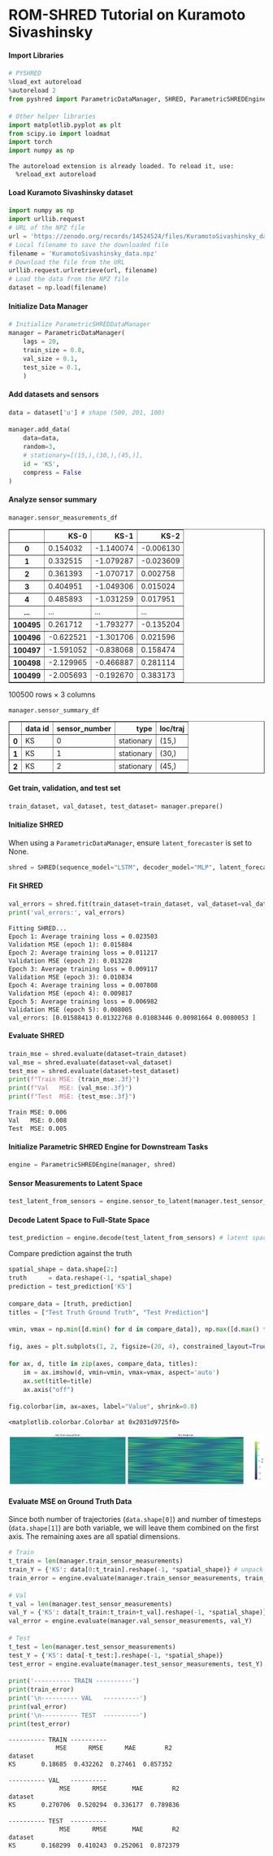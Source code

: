# ROM-SHRED Tutorial on Kuramoto Sivashinsky

#### Import Libraries

```python
# PYSHRED
%load_ext autoreload
%autoreload 2
from pyshred import ParametricDataManager, SHRED, ParametricSHREDEngine

# Other helper libraries
import matplotlib.pyplot as plt
from scipy.io import loadmat
import torch
import numpy as np
```

    The autoreload extension is already loaded. To reload it, use:
      %reload_ext autoreload

#### Load Kuramoto Sivashinsky dataset

```python
import numpy as np
import urllib.request
# URL of the NPZ file
url = 'https://zenodo.org/records/14524524/files/KuramotoSivashinsky_data.npz?download=1'
# Local filename to save the downloaded file
filename = 'KuramotoSivashinsky_data.npz'
# Download the file from the URL
urllib.request.urlretrieve(url, filename)
# Load the data from the NPZ file
dataset = np.load(filename)
```

#### Initialize Data Manager

```python
# Initialize ParametricSHREDDataManager
manager = ParametricDataManager(
    lags = 20,
    train_size = 0.8,
    val_size = 0.1,
    test_size = 0.1,
    )
```

#### Add datasets and sensors

```python
data = dataset['u'] # shape (500, 201, 100)

manager.add_data(
    data=data,
    random=3,
    # stationary=[(15,),(30,),(45,)],
    id = 'KS',
    compress = False
)
```

#### Analyze sensor summary

```python
manager.sensor_measurements_df
```

<div>
<style scoped>
    .dataframe tbody tr th:only-of-type {
        vertical-align: middle;
    }

    .dataframe tbody tr th {
        vertical-align: top;
    }

    .dataframe thead th {
        text-align: right;
    }

</style>
<table border="1" class="dataframe">
  <thead>
    <tr style="text-align: right;">
      <th></th>
      <th>KS-0</th>
      <th>KS-1</th>
      <th>KS-2</th>
    </tr>
  </thead>
  <tbody>
    <tr>
      <th>0</th>
      <td>0.154032</td>
      <td>-1.140074</td>
      <td>-0.006130</td>
    </tr>
    <tr>
      <th>1</th>
      <td>0.332515</td>
      <td>-1.079287</td>
      <td>-0.023609</td>
    </tr>
    <tr>
      <th>2</th>
      <td>0.361393</td>
      <td>-1.070717</td>
      <td>0.002758</td>
    </tr>
    <tr>
      <th>3</th>
      <td>0.404951</td>
      <td>-1.049306</td>
      <td>0.015024</td>
    </tr>
    <tr>
      <th>4</th>
      <td>0.485893</td>
      <td>-1.031259</td>
      <td>0.017951</td>
    </tr>
    <tr>
      <th>...</th>
      <td>...</td>
      <td>...</td>
      <td>...</td>
    </tr>
    <tr>
      <th>100495</th>
      <td>0.261712</td>
      <td>-1.793277</td>
      <td>-0.135204</td>
    </tr>
    <tr>
      <th>100496</th>
      <td>-0.622521</td>
      <td>-1.301706</td>
      <td>0.021596</td>
    </tr>
    <tr>
      <th>100497</th>
      <td>-1.591052</td>
      <td>-0.838068</td>
      <td>0.158474</td>
    </tr>
    <tr>
      <th>100498</th>
      <td>-2.129965</td>
      <td>-0.466887</td>
      <td>0.281114</td>
    </tr>
    <tr>
      <th>100499</th>
      <td>-2.005693</td>
      <td>-0.192670</td>
      <td>0.383173</td>
    </tr>
  </tbody>
</table>
<p>100500 rows × 3 columns</p>
</div>

```python
manager.sensor_summary_df
```

<div>
<style scoped>
    .dataframe tbody tr th:only-of-type {
        vertical-align: middle;
    }

    .dataframe tbody tr th {
        vertical-align: top;
    }

    .dataframe thead th {
        text-align: right;
    }

</style>
<table border="1" class="dataframe">
  <thead>
    <tr style="text-align: right;">
      <th></th>
      <th>data id</th>
      <th>sensor_number</th>
      <th>type</th>
      <th>loc/traj</th>
    </tr>
  </thead>
  <tbody>
    <tr>
      <th>0</th>
      <td>KS</td>
      <td>0</td>
      <td>stationary</td>
      <td>(15,)</td>
    </tr>
    <tr>
      <th>1</th>
      <td>KS</td>
      <td>1</td>
      <td>stationary</td>
      <td>(30,)</td>
    </tr>
    <tr>
      <th>2</th>
      <td>KS</td>
      <td>2</td>
      <td>stationary</td>
      <td>(45,)</td>
    </tr>
  </tbody>
</table>
</div>

#### Get train, validation, and test set

```python
train_dataset, val_dataset, test_dataset= manager.prepare()
```

#### Initialize SHRED

When using a `ParametricDataManager`, ensure `latent_forecaster` is set to None.

```python
shred = SHRED(sequence_model="LSTM", decoder_model="MLP", latent_forecaster=None)
```

#### Fit SHRED

```python
val_errors = shred.fit(train_dataset=train_dataset, val_dataset=val_dataset, num_epochs=10, sindy_regularization=0)
print('val_errors:', val_errors)
```

    Fitting SHRED...
    Epoch 1: Average training loss = 0.023503
    Validation MSE (epoch 1): 0.015884
    Epoch 2: Average training loss = 0.011217
    Validation MSE (epoch 2): 0.013228
    Epoch 3: Average training loss = 0.009117
    Validation MSE (epoch 3): 0.010834
    Epoch 4: Average training loss = 0.007808
    Validation MSE (epoch 4): 0.009817
    Epoch 5: Average training loss = 0.006982
    Validation MSE (epoch 5): 0.008005
    val_errors: [0.01588413 0.01322768 0.01083446 0.00981664 0.0080053 ]

#### Evaluate SHRED

```python
train_mse = shred.evaluate(dataset=train_dataset)
val_mse = shred.evaluate(dataset=val_dataset)
test_mse = shred.evaluate(dataset=test_dataset)
print(f"Train MSE: {train_mse:.3f}")
print(f"Val   MSE: {val_mse:.3f}")
print(f"Test  MSE: {test_mse:.3f}")
```

    Train MSE: 0.006
    Val   MSE: 0.008
    Test  MSE: 0.005

#### Initialize Parametric SHRED Engine for Downstream Tasks

```python
engine = ParametricSHREDEngine(manager, shred)
```

#### Sensor Measurements to Latent Space

```python
test_latent_from_sensors = engine.sensor_to_latent(manager.test_sensor_measurements)
```

#### Decode Latent Space to Full-State Space

```python
test_prediction = engine.decode(test_latent_from_sensors) # latent space generated from sensor data
```

Compare prediction against the truth

```python
spatial_shape = data.shape[2:]
truth      = data.reshape(-1, *spatial_shape)
prediction = test_prediction['KS']

compare_data = [truth, prediction]
titles = ["Test Truth Ground Truth", "Test Prediction"]

vmin, vmax = np.min([d.min() for d in compare_data]), np.max([d.max() for d in compare_data])

fig, axes = plt.subplots(1, 2, figsize=(20, 4), constrained_layout=True)

for ax, d, title in zip(axes, compare_data, titles):
    im = ax.imshow(d, vmin=vmin, vmax=vmax, aspect='auto')
    ax.set(title=title)
    ax.axis("off")

fig.colorbar(im, ax=axes, label="Value", shrink=0.8)
```

    <matplotlib.colorbar.Colorbar at 0x2031d9725f0>

![png](shred_rom_files/shred_rom_27_1.png)

#### Evaluate MSE on Ground Truth Data

Since both number of trajectories (`data.shape[0]`) and number of timesteps (`data.shape[1]`) are both variable, we will leave them combined on the first axis. The remaining axes are all spatial dimensions.

```python
# Train
t_train = len(manager.train_sensor_measurements)
train_Y = {'KS': data[0:t_train].reshape(-1, *spatial_shape)} # unpack the spatial dimensions
train_error = engine.evaluate(manager.train_sensor_measurements, train_Y)

# Val
t_val = len(manager.test_sensor_measurements)
val_Y = {'KS': data[t_train:t_train+t_val].reshape(-1, *spatial_shape)}
val_error = engine.evaluate(manager.val_sensor_measurements, val_Y)

# Test
t_test = len(manager.test_sensor_measurements)
test_Y = {'KS': data[-t_test:].reshape(-1, *spatial_shape)}
test_error = engine.evaluate(manager.test_sensor_measurements, test_Y)

print('---------- TRAIN ----------')
print(train_error)
print('\n---------- VAL   ----------')
print(val_error)
print('\n---------- TEST  ----------')
print(test_error)
```

    ---------- TRAIN ----------
                 MSE      RMSE      MAE        R2
    dataset
    KS       0.18685  0.432262  0.27461  0.857352

    ---------- VAL   ----------
                  MSE      RMSE       MAE        R2
    dataset
    KS       0.270706  0.520294  0.336177  0.789836

    ---------- TEST  ----------
                  MSE      RMSE       MAE        R2
    dataset
    KS       0.168299  0.410243  0.252061  0.872379
